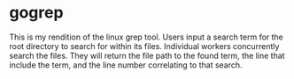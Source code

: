 # gogrep
This is my rendition of the linux grep tool. Users input a search term for the root directory to search for within its files.
Individual workers concurrently search the files. They will return the file path to the found term, the line that include
the term, and the line number correlating to that search.
